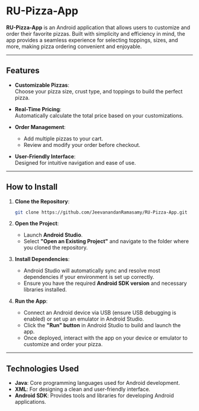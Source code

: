 # RU-Pizza-App

**RU-Pizza-App** is an Android application that allows users to customize and order their favorite pizzas. Built with simplicity and efficiency in mind, the app provides a seamless experience for selecting toppings, sizes, and more, making pizza ordering convenient and enjoyable.

---

## Features

- **Customizable Pizzas**:  
  Choose your pizza size, crust type, and toppings to build the perfect pizza.  

- **Real-Time Pricing**:  
  Automatically calculate the total price based on your customizations.  

- **Order Management**:  
  - Add multiple pizzas to your cart.  
  - Review and modify your order before checkout.  

- **User-Friendly Interface**:  
  Designed for intuitive navigation and ease of use.  

---

## How to Install

1. **Clone the Repository**:  
   ```bash
   git clone https://github.com/JeevanandanRamasamy/RU-Pizza-App.git
   ```
2. **Open the Project**:  
   - Launch **Android Studio**.  
   - Select **"Open an Existing Project"** and navigate to the folder where you cloned the repository.  

3. **Install Dependencies**:  
   - Android Studio will automatically sync and resolve most dependencies if your environment is set up correctly.  
   - Ensure you have the required **Android SDK version** and necessary libraries installed.  

4. **Run the App**:  
   - Connect an Android device via USB (ensure USB debugging is enabled) or set up an emulator in Android Studio.  
   - Click the **"Run" button** in Android Studio to build and launch the app.  
   - Once deployed, interact with the app on your device or emulator to customize and order your pizza.  

---

## Technologies Used

- **Java**: Core programming languages used for Android development.  
- **XML**: For designing a clean and user-friendly interface.  
- **Android SDK**: Provides tools and libraries for developing Android applications.  

